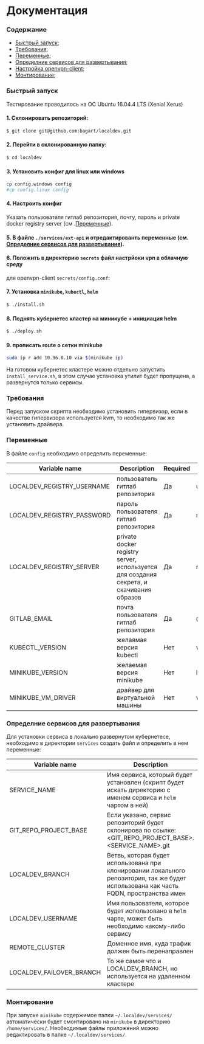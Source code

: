 # Документация

### Содержание

+ [Быстрый запуск](#Quickstart);
+ [Требования](#Req);
+ [Переменные](#Vars);
+ [Определние сервисов для развертывания](#Def_services);
+ [Настройка openvpn-client](#OVPN);
+ [Монтирование](#Mount);

### <a name="Quickstart"></a> Быстрый запуск

Тестирование проводилось на ОС Ubuntu 16.04.4 LTS (Xenial Xerus) 

#### 1. Cклонировать репозиторий:
```sh
$ git clone git@github.com:bagart/localdev.git
```
#### 2. Перейти в склонированную папку:
```sh
$ cd localdev
```

#### 3. Установить конфиг для linux или windows
```bash
cp config.windows config
#cp config.linux config
```

#### 4. Настроить конфиг
Указать пользователя гитлаб репозитория, почту, пароль и private docker registry server (см .[Переменные](#Vars)).

#### 5. В файле `./services/ext-api` и отредактированть переменные (см. [Определние сервисов для развертывания](#Def_services)).

#### 6. Положить в директорию `secrets` файл настрйоки vpn в облачную среду
для openvpn-client `secrets/config.conf`:

#### 7. Установка `minikube`, `kubectl`, `helm`
```sh
$ ./install.sh
```

#### 8. Поднять кубернетес кластер на миникубе + инициация helm
```sh
$ ./deploy.sh
```

#### 9. прописать route о сетки minikube
```sh
sudo ip r add 10.96.0.10 via $(minikube ip)
```



На готовом кубернетес кластере можно отдельно запустить `install_service.sh`, в этом случае установка утилит будет пропущена, а развернутся только сервисы.

### <a name="Req"></a> Требования

Перед запуском скрипта необходимо установить гипервизор, если в качестве гипервизора используется kvm, то необходимо так же установить драйвера.

### <a name="Vars"></a> Переменные

В файле `config` необходимо определить переменные:

| Variable name              | Description                            | Required | Example |
| -------------------------- | -------------------------------------- | --------                              | ------- |
| LOCALDEV_REGISTRY_USERNAME | пользователь гитлаб репозитория        | Да       |user |
| LOCALDEV_REGISTRY_PASSWORD | пароль пользователя гитлаб репозитория | Да       | my_token |
| LOCALDEV_REGISTRY_SERVER   | private docker registry server, используется для создания секрета, и скачивания образов | Да | registry.gruzer.ru |
| GITLAB_EMAIL               | почта пользователя гитлаб репозитория  | Да       | @gmail.com |
| KUBECTL_VERSION            | желаямая версия kubectl                | Нет      | v1.9.3     |
| MINIKUBE_VERSION           | желаемая версия minikube               | Нет      | latest     |
| MINIKUBE_VM_DRIVER         | драйвер для виртуальной машины         | Нет      | virtualbox |

### <a name="Def_services"></a> Определние сервисов для развертывания
Для установки сервиса в локально развернутом кубернетесе, необходимо в директории `services` создать файл и определить в нем переменные:

| Variable name | Description | Required | Example |
| ------------- | ----------- | -------- | ------- |
| SERVICE_NAME | Имя сервиса, который будет установлен (скрипт будет искать директорию с именем сервиса и `helm` чартом в ней) | Да | ext-api |
| GIT_REPO_PROJECT_BASE | Если указано, сервис репозиторий будет склонирова по ссылке: <GIT_REPO_PROJECT_BASE>.<SERVICE_NAME>.git | Нет | git@gitlab.gruzer.ru:apps |
| LOCALDEV_BRANCH | Ветвь, которая будет использована при клонировании локального репозитория, так же будет использована как часть FQDN, пространства имен | Нет | stage |
| LOCALDEV_USERNAME | Имя пользователя, которое будет использовано в `helm` чарте, может быть необходимо какому-либо сервису | Да | yes |
| REMOTE_CLUSTER | Доменное имя, куда трафик должен быть перенаправлен | Нет | cluster.local |
| LOCALDEV_FAILOVER_BRANCH | То же самое что и LOCALDEV_BRANCH, но используется на удаленном кластере | Если REMOTE_CLUSTER опеределен | master |

### <a name="Mount"></a> Монтирование 

При запуске `minikube` содержимое папки `~/.localdev/services/` автоматически будет смонтировано на `minikube` в директорию `/home/services/`. Необходимые файлы приложений можно редактировать в папке `~/.localdev/services/`.


